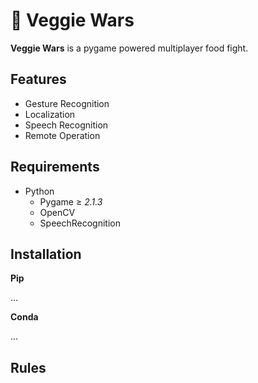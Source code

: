 # 🍅 Veggie Wars
**Veggie Wars** is a pygame powered multiplayer food fight.

## Features
- Gesture Recognition
- Localization
- Speech Recognition
- Remote Operation

## Requirements
- Python
    - Pygame ≥ *2.1.3*
    - OpenCV
    - SpeechRecognition

## Installation
<!-- TODO: Add conda and pip installation -->
**Pip**

...

**Conda**

...

## Rules
